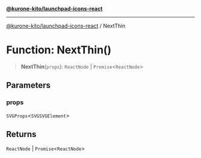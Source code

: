 [**@kurone-kito/launchpad-icons-react**](../README.md)

***

[@kurone-kito/launchpad-icons-react](../globals.md) / NextThin

# Function: NextThin()

> **NextThin**(`props`): `ReactNode` \| `Promise`\<`ReactNode`\>

## Parameters

### props

`SVGProps`\<`SVGSVGElement`\>

## Returns

`ReactNode` \| `Promise`\<`ReactNode`\>
